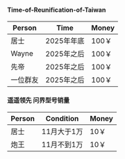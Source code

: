 #### Time-of-Reunification-of-Taiwan

Person| Time | Money
---|---|---
居士|2025年年底|100￥
Wayne|2025年之后|100￥
先帝|2025年之后|100￥
一位群友|2025年之后|100￥

#### 遥遥领先 问界型号销量
Person| Condition | Money
--- |--- |--- 
居士|11月大于1万|10￥
炮王|11月不到1万|10￥